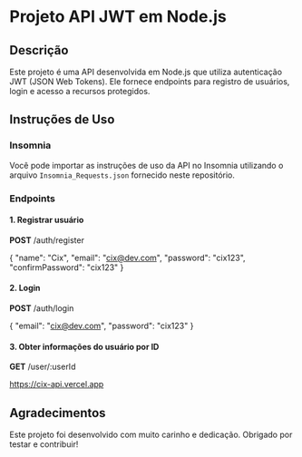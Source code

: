 # Projeto API JWT em Node.js

## Descrição
Este projeto é uma API desenvolvida em Node.js que utiliza autenticação JWT (JSON Web Tokens). Ele fornece endpoints para registro de usuários, login e acesso a recursos protegidos.

## Instruções de Uso

### Insomnia
Você pode importar as instruções de uso da API no Insomnia utilizando o arquivo `Insomnia_Requests.json` fornecido neste repositório.

### Endpoints

#### 1. Registrar usuário
**POST** /auth/register


{
  "name": "Cix",
  "email": "cix@dev.com",
  "password": "cix123",
  "confirmPassword": "cix123"
}


#### 2. Login
**POST** /auth/login

{
  "email": "cix@dev.com",
  "password": "cix123"
}


#### 3. Obter informações do usuário por ID
**GET** /user/:userId

https://cix-api.vercel.app


## Agradecimentos
Este projeto foi desenvolvido com muito carinho e dedicação. Obrigado por testar e contribuir!
